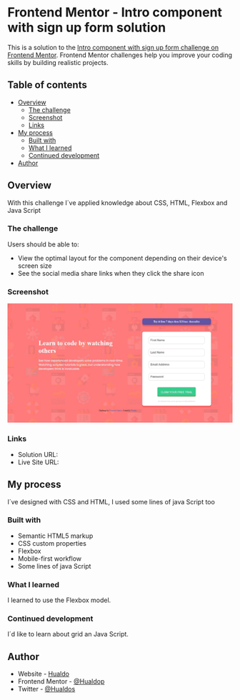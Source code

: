 # Frontend Mentor - Intro component with sign up form solution

This is a solution to the [Intro component with sign up form challenge on Frontend Mentor](https://www.frontendmentor.io/challenges/intro-component-with-signup-form-5cf91bd49edda32581d28fd1). Frontend Mentor challenges help you improve your coding skills by building realistic projects. 

## Table of contents

- [Overview](#overview)
  - [The challenge](#the-challenge)
  - [Screenshot](#screenshot)
  - [Links](#links)
- [My process](#my-process)
  - [Built with](#built-with)
  - [What I learned](#what-i-learned)
  - [Continued development](#continued-development)  
- [Author](#author)



## Overview

  With this challenge I´ve applied knowledge about CSS, HTML, Flexbox and Java Script


### The challenge

Users should be able to:

- View the optimal layout for the component depending on their device's screen size
- See the social media share links when they click the share icon


### Screenshot

![](./images/screenshot.jpg)



### Links

- Solution URL: [](https://github.com/Hualdop/ComponentSignForm/tree/master)
- Live Site URL: [](https://hualdop.github.io/ComponentSignForm/)


## My process

  I´ve designed with CSS and HTML, I used some lines of java Script too


### Built with

- Semantic HTML5 markup
- CSS custom properties
- Flexbox
- Mobile-first workflow
- Some lines of java Script


### What I learned

I learned to use the Flexbox model.


### Continued development

I´d like to learn about grid an Java Script.


## Author

- Website - [Hualdo](https://hualdop.github.io/Hualcap/)
- Frontend Mentor - [@Hualdop](https://www.frontendmentor.io/profile/Hualdop)
- Twitter - [@Hualdos](https://www.twitter.com/hualdos)
